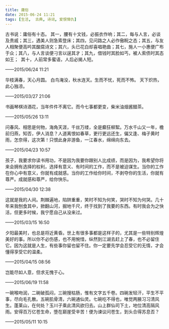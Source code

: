 ```yaml
---
title: 庸俗
date: 2015-06-24 11:21
tags: [生活,  古典, 诗词, 爱恨情仇]
---
```

古书说：庸俗有十态。 其一，腰有十文钱，必振衣作响；其二，每与人言，必谈及贵戚；其三，遇美人则急索登床；其四，见问路之人必作傲睨之态；其五，与友人相聚便高吟其酸腐诗文；其六，头已花白却喜唱艳曲；其七，施人一小惠便广布于众；其八，与人言谈便刁言以逞其才；其九，借钱时其脸如丐，被人索债时其态如王；
 其十，人前常多蜜语，人后必揭人短。


<!--more-->


——2015/06/24 11:21


华枝满春，天心月圆。 白鸟淹没，秋水连天。生而不忧，死而不怖。 天下炽热，此心独凉。

——2015/03/27 21:06

书画琴棋诗酒花，当年件件不离它。而今七事都更变，柴米油烟酱醋茶。

——2015/05/26 13:11

问春风、相思是何物，海角天涯，千丝万缕，全是癫狂柳絮。万水千山又一年，檐前归燕，知否，伊人消息？人道离恨如春草，更行更远还生，偏又逢、梅子黄时雨，怎奈得，这次第！只恨此身非游鱼，一江春水，绵绵向东去。

——2015/04/23 10:57

孩子，我要求你读书用功，不是因为我要你跟别人比成绩，而是因为，我希望你将来会拥有选择的权利，选择有意义、有时间的工作，而不是被迫谋生。当你的工作在你心中有意义，你就有成就感。当你的工作给你时间，不剥夺你的生活，你就有尊严。成就感和尊严，给你快乐。

——2015/04/30 12:38

这就是我的人间。荆棘遍地，陷阱重重，笑时不知为何笑，哭时不知为何哭。几十年来我刨食其中，掀翻山河，掘地千尺，终于找到了我要的东西。有时我会为之快活，但更多时候，我宁愿自己从没来过。

——2015/03/15 16:50

夕阳最美时，也总是将近黄昏。世上有很多事都是这样子的，尤其是一些特别辉煌美好的事。所以你不必伤感，也不用惋惜，纵然到江湖去赶上了春，也不必留住它。因为这就是人生，有些事你留也留不住。你一定要先学会忍受它的无情，才会懂得享受它的温柔。

——2015/04/15 08:56

岂能尽如人意，但求无愧于心。

——2015/06/19 11:58

一碗喉吻润，二碗破孤闷，三碗搜枯肠，惟有文字五千卷。四碗发轻汗，平生不平事，尽向毛孔散。五碗肌骨清，六碗通仙灵。七碗吃不得也，唯觉两腋习习清风生。蓬莱山，在何处？玉川子乘此清风欲归去。山上群仙司下土，地位清高隔风雨。安得百万亿苍生命，堕在巅崖受辛苦！便为谏议问苍生，到头合得苏息否？

——2015/05/11 10:15
